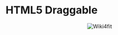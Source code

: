 # HTML5 Draggable

<div align="center">
  <img src="https://i.imgur.com/CRqJAQ8.png" alt="Wiki4fit" />
</div>
